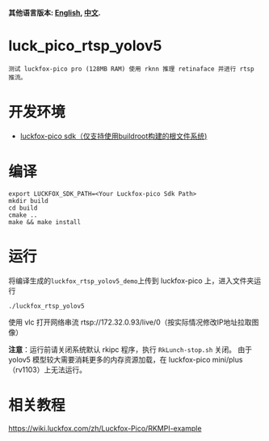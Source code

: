 **其他语言版本: [English](README.md), [中文](README_CN.md).**

# luck_pico_rtsp_yolov5
    测试 luckfox-pico pro (128MB RAM) 使用 rknn 推理 retinaface 并进行 rtsp 推流。

# 开发环境
+ [luckfox-pico sdk（仅支持使用buildroot构建的根文件系统)](https://github.com/LuckfoxTECH/luckfox-pico)

# 编译
```
export LUCKFOX_SDK_PATH=<Your Luckfox-pico Sdk Path>
mkdir build
cd build
cmake ..
make && make install
```

# 运行
将编译生成的`luckfox_rtsp_yolov5_demo`上传到 luckfox-pico 上，进入文件夹运行
```
./luckfox_rtsp_yolov5
```
使用 vlc 打开网络串流 rtsp://172.32.0.93/live/0（按实际情况修改IP地址拉取图像）

**注意**：运行前请关闭系统默认 rkipc 程序，执行 `RkLunch-stop.sh` 关闭。
由于 yolov5 模型较大需要消耗更多的内存资源加载，在 luckfox-pico mini/plus （rv1103）上无法运行。

# 相关教程
https://wiki.luckfox.com/zh/Luckfox-Pico/RKMPI-example


